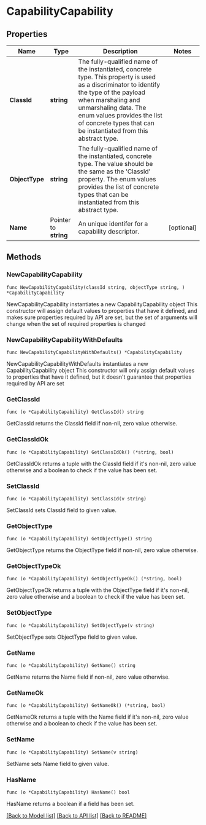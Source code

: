 # CapabilityCapability

## Properties

Name | Type | Description | Notes
------------ | ------------- | ------------- | -------------
**ClassId** | **string** | The fully-qualified name of the instantiated, concrete type. This property is used as a discriminator to identify the type of the payload when marshaling and unmarshaling data. The enum values provides the list of concrete types that can be instantiated from this abstract type. | 
**ObjectType** | **string** | The fully-qualified name of the instantiated, concrete type. The value should be the same as the &#39;ClassId&#39; property. The enum values provides the list of concrete types that can be instantiated from this abstract type. | 
**Name** | Pointer to **string** | An unique identifer for a capability descriptor. | [optional] 

## Methods

### NewCapabilityCapability

`func NewCapabilityCapability(classId string, objectType string, ) *CapabilityCapability`

NewCapabilityCapability instantiates a new CapabilityCapability object
This constructor will assign default values to properties that have it defined,
and makes sure properties required by API are set, but the set of arguments
will change when the set of required properties is changed

### NewCapabilityCapabilityWithDefaults

`func NewCapabilityCapabilityWithDefaults() *CapabilityCapability`

NewCapabilityCapabilityWithDefaults instantiates a new CapabilityCapability object
This constructor will only assign default values to properties that have it defined,
but it doesn't guarantee that properties required by API are set

### GetClassId

`func (o *CapabilityCapability) GetClassId() string`

GetClassId returns the ClassId field if non-nil, zero value otherwise.

### GetClassIdOk

`func (o *CapabilityCapability) GetClassIdOk() (*string, bool)`

GetClassIdOk returns a tuple with the ClassId field if it's non-nil, zero value otherwise
and a boolean to check if the value has been set.

### SetClassId

`func (o *CapabilityCapability) SetClassId(v string)`

SetClassId sets ClassId field to given value.


### GetObjectType

`func (o *CapabilityCapability) GetObjectType() string`

GetObjectType returns the ObjectType field if non-nil, zero value otherwise.

### GetObjectTypeOk

`func (o *CapabilityCapability) GetObjectTypeOk() (*string, bool)`

GetObjectTypeOk returns a tuple with the ObjectType field if it's non-nil, zero value otherwise
and a boolean to check if the value has been set.

### SetObjectType

`func (o *CapabilityCapability) SetObjectType(v string)`

SetObjectType sets ObjectType field to given value.


### GetName

`func (o *CapabilityCapability) GetName() string`

GetName returns the Name field if non-nil, zero value otherwise.

### GetNameOk

`func (o *CapabilityCapability) GetNameOk() (*string, bool)`

GetNameOk returns a tuple with the Name field if it's non-nil, zero value otherwise
and a boolean to check if the value has been set.

### SetName

`func (o *CapabilityCapability) SetName(v string)`

SetName sets Name field to given value.

### HasName

`func (o *CapabilityCapability) HasName() bool`

HasName returns a boolean if a field has been set.


[[Back to Model list]](../README.md#documentation-for-models) [[Back to API list]](../README.md#documentation-for-api-endpoints) [[Back to README]](../README.md)


